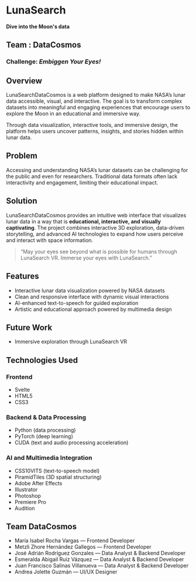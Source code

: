 # LunaSearch
**Dive into the Moon's data**

## Team : DataCosmos
### Challenge: *Embiggen Your Eyes!*

## Overview
LunaSearchDataCosmos is a web platform designed to make NASA’s lunar data accessible, visual, and interactive. The goal is to transform complex datasets into meaningful and engaging experiences that encourage users to explore the Moon in an educational and immersive way.

Through data visualization, interactive tools, and immersive design, the platform helps users uncover patterns, insights, and stories hidden within lunar data.

## Problem
Accessing and understanding NASA’s lunar datasets can be challenging for the public and even for researchers. Traditional data formats often lack interactivity and engagement, limiting their educational impact.

## Solution
LunaSearchDataCosmos provides an intuitive web interface that visualizes lunar data in a way that is **educational, interactive, and visually captivating**. The project combines interactive 3D exploration, data-driven storytelling, and advanced AI technologies to expand how users perceive and interact with space information.

> “May your eyes see beyond what is possible for humans through LunaSearch VR. Immerse your eyes with LunaSearch.”

## Features
- Interactive lunar data visualization powered by NASA datasets
- Clean and responsive interface with dynamic visual interactions
- AI-enhanced text-to-speech for guided exploration
- Artistic and educational approach powered by multimedia design

## Future Work
- Immersive exploration through LunaSearch VR

## Technologies Used

### Frontend
- Svelte
- HTML5
- CSS3

### Backend & Data Processing
- Python (data processing)
- PyTorch (deep learning)
- CUDA (text and audio processing acceleration)

### AI and Multimedia Integration
- CSS10VITS (text-to-speech model)
- PiramidTiles (3D spatial structuring)
- Adobe After Effects
- Illustrator
- Photoshop
- Premiere Pro
- Audition

## Team DataCosmos
- María Isabel Rocha Vargas — Frontend Developer
- Metzli Zhore Hernández Gallegos — Frontend Developer
- José Adrián Rodríguez Gonzales — Data Analyst & Backend Developer
- Esmeralda Abigail Ruiz Vázquez — Data Analyst & Backend Developer
- Juan Francisco Salinas Villanueva — Data Analyst & Backend Developer
- Andrea Jolette Guzmán — UI/UX Designer
